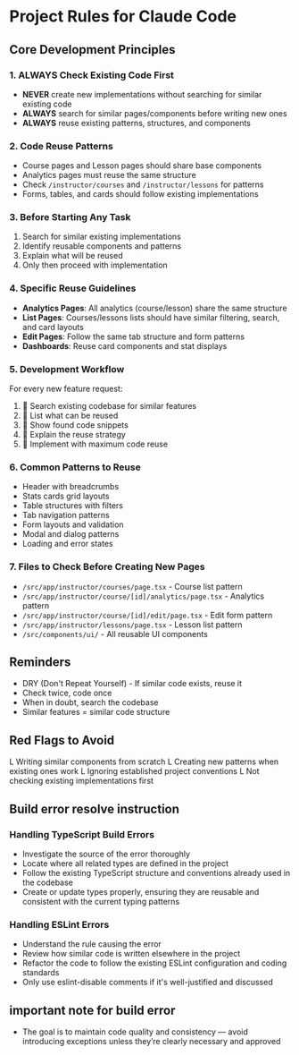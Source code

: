 # Project Rules for Claude Code

## Core Development Principles

### 1. ALWAYS Check Existing Code First
- **NEVER** create new implementations without searching for similar existing code
- **ALWAYS** search for similar pages/components before writing new ones
- **ALWAYS** reuse existing patterns, structures, and components

### 2. Code Reuse Patterns
- Course pages and Lesson pages should share base components
- Analytics pages must reuse the same structure
- Check `/instructor/courses` and `/instructor/lessons` for patterns
- Forms, tables, and cards should follow existing implementations

### 3. Before Starting Any Task
1. Search for similar existing implementations
2. Identify reusable components and patterns
3. Explain what will be reused
4. Only then proceed with implementation

### 4. Specific Reuse Guidelines
- **Analytics Pages**: All analytics (course/lesson) share the same structure
- **List Pages**: Courses/lessons lists should have similar filtering, search, and card layouts
- **Edit Pages**: Follow the same tab structure and form patterns
- **Dashboards**: Reuse card components and stat displays

### 5. Development Workflow
For every new feature request:
1.  Search existing codebase for similar features
2.  List what can be reused
3.  Show found code snippets
4.  Explain the reuse strategy
5.  Implement with maximum code reuse

### 6. Common Patterns to Reuse
- Header with breadcrumbs
- Stats cards grid layouts
- Table structures with filters
- Tab navigation patterns
- Form layouts and validation
- Modal and dialog patterns
- Loading and error states

### 7. Files to Check Before Creating New Pages
- `/src/app/instructor/courses/page.tsx` - Course list pattern
- `/src/app/instructor/course/[id]/analytics/page.tsx` - Analytics pattern
- `/src/app/instructor/course/[id]/edit/page.tsx` - Edit form pattern
- `/src/app/instructor/lessons/page.tsx` - Lesson list pattern
- `/src/components/ui/` - All reusable UI components

## Reminders
- DRY (Don't Repeat Yourself) - If similar code exists, reuse it
- Check twice, code once
- When in doubt, search the codebase
- Similar features = similar code structure

## Red Flags to Avoid
L Writing similar components from scratch
L Creating new patterns when existing ones work
L Ignoring established project conventions
L Not checking existing implementations first

## Build error resolve instruction
### Handling TypeScript Build Errors
- Investigate the source of the error thoroughly
- Locate where all related types are defined in the project
- Follow the existing TypeScript structure and conventions already used in the codebase
- Create or update types properly, ensuring they are reusable and consistent with the current typing patterns

### Handling ESLint Errors
- Understand the rule causing the error
- Review how similar code is written elsewhere in the project
- Refactor the code to follow the existing ESLint configuration and coding standards
- Only use eslint-disable comments if it's well-justified and discussed

## important note for build error
- The goal is to maintain code quality and consistency — avoid introducing exceptions unless they’re clearly necessary and approved